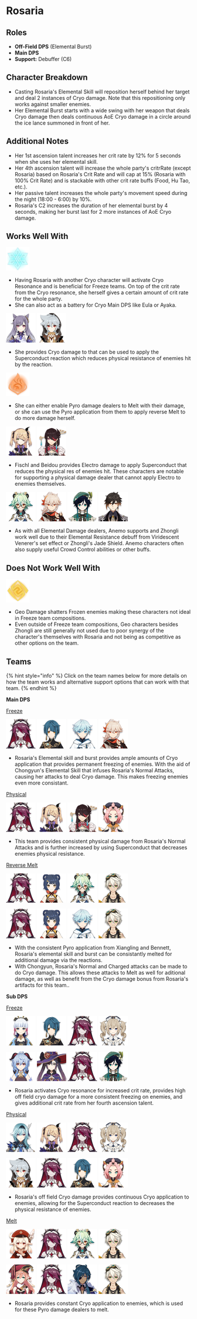 # Rosaria

## Roles

* **Off-Field DPS** \(Elemental Burst\)
* **Main DPS**
* **Support:** Debuffer \(C6\)

## Character Breakdown

* Casting Rosaria's Elemental Skill will reposition herself behind her target and deal 2 instances of Cryo damage. Note that this repositioning only works against smaller enemies.
* Her Elemental Burst starts with a wide swing with her weapon that deals Cryo damage then deals continuous AoE Cryo damage in a circle around the ice lance summoned in front of her.

## Additional Notes

* Her 1st ascension talent increases her crit rate by 12% for 5 seconds when she uses her elemental skill.
* Her 4th ascension talent will increase the whole party's critrRate \(except Rosaria\) based on Rosaria's Crit Rate and will cap at 15% \(Rosaria with 100% Crit Rate\) and is stackable with other crit rate buffs \(Food, Hu Tao, etc.\).
* Her passive talent increases the whole party's movement speed during the night \(18:00 - 6:00\) by 10%. 
* Rosaria's C2 increases the duration of her elemental burst by 4 seconds, making her burst last for 2 more instances of AoE Cryo damage.

##   Works Well With

![](../../.gitbook/assets/element_cryo.webp) 

* Having Rosaria with another Cryo character will activate Cryo Resonance and is beneficial for Freeze teams. On top of the crit rate from the Cryo resonance, she herself gives a certain amount of crit rate for the whole party. 
* She can also act as a battery for Cryo Main DPS like Eula or Ayaka.

![](../../.gitbook/assets/ui_avataricon_keqing.png) ![](../../.gitbook/assets/ui_avataricon_razor.png) 

* She provides Cryo damage to that can be used to apply the Superconduct reaction which reduces physical resistance of enemies hit by the reaction. 

![](../../.gitbook/assets/element_pyro.webp)

* She can either enable Pyro damage dealers to Melt with their damage, or she can use the Pyro application from them to apply reverse Melt to do more damage herself.

![](../../.gitbook/assets/ui_avataricon_fischl.png) ![](../../.gitbook/assets/ui_avataricon_beidou.png) 

* Fischl and Beidou provides Electro damage to apply Superconduct that reduces the physical res of enemies hit. These characters are notable for supporting a physical damage dealer that cannot apply Electro to enemies themselves.

 ![](../../.gitbook/assets/ui_avataricon_sucrose.png) ![](../../.gitbook/assets/ui_avataricon_kazuha.png) ![](../../.gitbook/assets/ui_avataricon_venti.png) ![](../../.gitbook/assets/ui_avataricon_zhongli.png) 

* As with all Elemental Damage dealers, Anemo supports and Zhongli work well due to their Elemental Resistance debuff from Viridescent Venerer's set effect or Zhongli's Jade Shield. Anemo characters often also supply useful Crowd Control abilities or other buffs.

## Does Not Work Well With

![](../../.gitbook/assets/element_geo.webp) 

* Geo Damage shatters Frozen enemies making these characters not ideal in Freeze team compositions.
* Even outside of Freeze team compositions, Geo characters besides Zhongli are still generally not used due to poor synergy of the character's themselves with Rosaria and not being as competitive as other options on the team.

## Teams

{% hint style="info" %}
Click on the team names below for more details on how the team works and alternative support options that can work with that team.
{% endhint %}

**Main DPS**

[Freeze](../../teams/freeze.md)

![](../../.gitbook/assets/ui_avataricon_rosaria.png)  ![](../../.gitbook/assets/ui_avataricon_xingqiu.png) ![](../../.gitbook/assets/ui_avataricon_chongyun.png) ![](../../.gitbook/assets/ui_avataricon_kazuha.png) 

* Rosaria's Elemental skill and burst provides ample amounts of Cryo application that provides permanent freezing of enemies. With the aid of Chongyun's Elemental Skill that infuses Rosaria's Normal Attacks, causing her attacks to deal Cryo damage. This makes freezing enemies even more consistant. 

[Physical](../../teams/physical.md)

![](../../.gitbook/assets/ui_avataricon_rosaria.png) ![](../../.gitbook/assets/ui_avataricon_fischl.png) ![](../../.gitbook/assets/ui_avataricon_beidou.png) ![](../../.gitbook/assets/ui_avataricon_diona.png) 

* This team provides consistent physical damage from Rosaria's Normal Attacks and is further increased by using Superconduct that decreases enemies physical resistance. 

[Reverse Melt](../../teams/reverse-melt.md)

![](../../.gitbook/assets/ui_avataricon_rosaria.png) ![](../../.gitbook/assets/ui_avataricon_xiangling.png) ![](../../.gitbook/assets/ui_avataricon_sucrose.png) ![](../../.gitbook/assets/ui_avataricon_bennett.png) 

![](../../.gitbook/assets/ui_avataricon_rosaria.png) ![](../../.gitbook/assets/ui_avataricon_xiangling.png) ![](../../.gitbook/assets/ui_avataricon_chongyun.png) ![](../../.gitbook/assets/ui_avataricon_bennett.png) 

* With the consistent Pyro application from Xiangling and Bennett, Rosaria's elemental skill and burst can be consistantly melted for additional damage via the reactions.
* With Chongyun, Rosaria's Normal and Charged attacks can be made to do Cryo damage. This allows these attacks to Melt as well for aditional damage, as well as benefit from the Cryo damage bonus from Rosaria's artifacts for this team..

**Sub DPS**

[Freeze](../../teams/freeze.md)

![](../../.gitbook/assets/ui_avataricon_ayaka.png) ![](../../.gitbook/assets/ui_avataricon_xingqiu.png) ![](../../.gitbook/assets/ui_avataricon_rosaria.png) ![](../../.gitbook/assets/ui_avataricon_barbara.png) 

![](../../.gitbook/assets/ui_avataricon_ganyu.png) ![](../../.gitbook/assets/ui_avataricon_mona.png) ![](../../.gitbook/assets/ui_avataricon_rosaria.png) ![](../../.gitbook/assets/ui_avataricon_venti.png) 

* Rosaria activates Cryo resonance for increased crit rate, provides high off field cryo damage for a more consistent freezing on enemies, and gives additional crit rate from her fourth ascension talent.

[Physical](../../teams/physical.md)

![](../../.gitbook/assets/ui_avataricon_eula.png) ![](../../.gitbook/assets/ui_avataricon_fischl.png) ![](../../.gitbook/assets/ui_avataricon_rosaria.png) ![](../../.gitbook/assets/ui_avataricon_barbara.png) 

![](../../.gitbook/assets/ui_avataricon_razor.png) ![](../../.gitbook/assets/ui_avataricon_rosaria.png) ![](../../.gitbook/assets/ui_avataricon_xingqiu.png) ![](../../.gitbook/assets/ui_avataricon_diona.png) 

* Rosaria's off field Cryo damage provides continuous Cryo application to enemies, allowing for the Superconduct reaction to decreases the physical resistance of enemies.

[Melt](../../teams/melt.md)

![](../../.gitbook/assets/ui_avataricon_klee.png) ![](../../.gitbook/assets/ui_avataricon_rosaria.png) ![](../../.gitbook/assets/ui_avataricon_sucrose.png) ![](../../.gitbook/assets/ui_avataricon_bennett.png) 

![](../../.gitbook/assets/ui_avataricon_yanfei.png) ![](../../.gitbook/assets/ui_avataricon_rosaria.png) ![](../../.gitbook/assets/ui_avataricon_kaeya.png) ![](../../.gitbook/assets/ui_avataricon_bennett.png) 

* Rosaria provides constant Cryo application to enemies, which is used for these Pyro damage dealers to melt.

